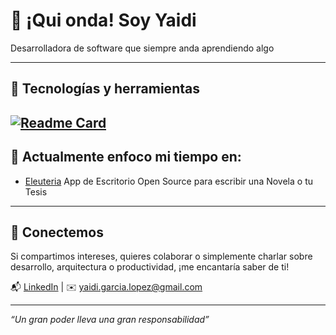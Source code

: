 # 👋 ¡Qui onda! Soy Yaidi

Desarrolladora de software que siempre anda aprendiendo algo

---

## 🚀 Tecnologías y herramientas
[![Readme Card](https://github-readme-stats.vercel.app/api/pin/?username=anuraghazra&repo=github-readme-stats)](https://github.com/yaidi/github-readme-stats)
---

## 📌 Actualmente enfoco mi tiempo en:

- [Eleuteria](https://github.com/Yaidi/eleuteria-scribe-flow) App de Escritorio Open Source para escribir una Novela o tu Tesis

---

## 🤝 Conectemos

Si compartimos intereses, quieres colaborar o simplemente charlar sobre desarrollo, arquitectura o productividad, ¡me encantaría saber de ti!

📬 [LinkedIn](https://www.linkedin.com/in/yaidi-garcia/) | ✉️ yaidi.garcia.lopez@gmail.com

---

_“Un gran poder lleva una gran responsabilidad”_

